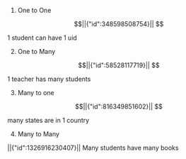 1. One to One
```math
||{"id":348598508754}||


```


1 student can have 1 uid




2. One to Many
```math
||{"id":58528117719}||


```


1 teacher has  many students


3. Many to one
```math
||{"id":816349851602}||


```
many states are in 1 country

4. Many to Many

    ```math
||{"id":1326916230407}||
Many students have many books

